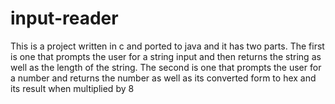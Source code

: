 # input-reader
This is a project written in c and ported to java and it has two parts. The first is one that prompts the user for a string input and then returns the string as well as the length of the string. The second is one that prompts the user for a number and returns the number as well as its converted form to hex and its result when multiplied by 8
